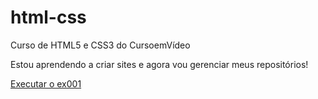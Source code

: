 # html-css
 Curso de HTML5 e CSS3 do CursoemVídeo

Estou aprendendo a criar sites e agora vou gerenciar meus repositórios!

<a href="https://mateus560.github.io/html-css/exercicio/ex001/index.html/" target="_blank">Executar o ex001</a>